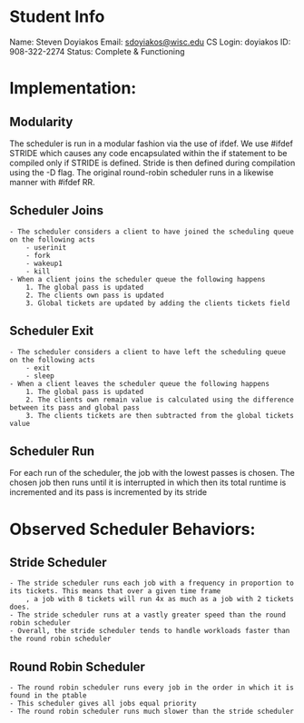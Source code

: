 # Student Info
Name: Steven Doyiakos
Email: sdoyiakos@wisc.edu
CS Login: doyiakos
ID: 908-322-2274
Status: Complete & Functioning


# Implementation: 

## Modularity
The scheduler is run in a modular fashion via the use of ifdef. We use #ifdef STRIDE which causes
any code encapsulated within the if statement to be compiled only if STRIDE is defined. Stride is then
defined during compilation using the -D flag. The original round-robin scheduler runs in a likewise manner
with #ifdef RR.

## Scheduler Joins
	- The scheduler considers a client to have joined the scheduling queue on the following acts
		- userinit
		- fork
		- wakeup1
		- kill
	- When a client joins the scheduler queue the following happens
		1. The global pass is updated
		2. The clients own pass is updated
		3. Global tickets are updated by adding the clients tickets field

## Scheduler Exit
	- The scheduler considers a client to have left the scheduling queue on the following acts
		- exit
		- sleep
	- When a client leaves the scheduler queue the following happens
		1. The global pass is updated
		2. The clients own remain value is calculated using the difference between its pass and global pass
		3. The clients tickets are then subtracted from the global tickets value

## Scheduler Run
For each run of the scheduler, the job with the lowest passes is chosen. The chosen job then runs until it is interrupted in which then its total runtime is incremented and its pass is incremented by its stride
	
# Observed Scheduler Behaviors:

## Stride Scheduler
	- The stride scheduler runs each job with a frequency in proportion to its tickets. This means that over a given time frame
		, a job with 8 tickets will run 4x as much as a job with 2 tickets does.
	- The stride scheduler runs at a vastly greater speed than the round robin scheduler
	- Overall, the stride scheduler tends to handle workloads faster than the round robin scheduler

## Round Robin Scheduler
	- The round robin scheduler runs every job in the order in which it is found in the ptable 
	- This scheduler gives all jobs equal priority
	- The round robin scheduler runs much slower than the stride scheduler
